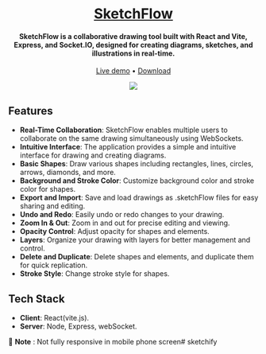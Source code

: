 <h1 align="center">
	<a href="https://sketchflow.vercel.app/">
		SketchFlow
	</a>
</h1>

<h4 align="center">
  SketchFlow is a collaborative drawing tool built with React and Vite, Express, and Socket.IO, designed for creating diagrams, sketches, and illustrations in real-time.
</h4>

<p align="center">
	<a href="https://sketchflow.vercel.app/">Live demo</a>
	•
	<a href="https://github.com/zakaria-tl/sketchflow/archive/refs/heads/main.zip">Download</a>
</p>

<div align="center">
	<img src="https://res.cloudinary.com/zakaria-touil-ml/image/upload/v1710945834/sketchflow/ybajo3eztdl1fl2cysjo.png" />
</div>

## Features

- **Real-Time Collaboration**: SketchFlow enables multiple users to collaborate on the same drawing simultaneously using WebSockets.
- **Intuitive Interface**: The application provides a simple and intuitive interface for drawing and creating diagrams.
- **Basic Shapes**: Draw various shapes including rectangles, lines, circles, arrows, diamonds, and more.
- **Background and Stroke Color**: Customize background color and stroke color for shapes.
- **Export and Import**: Save and load drawings as .sketchFlow files for easy sharing and editing.
- **Undo and Redo**: Easily undo or redo changes to your drawing.
- **Zoom In & Out**: Zoom in and out for precise editing and viewing.
- **Opacity Control**: Adjust opacity for shapes and elements.
- **Layers**: Organize your drawing with layers for better management and control.
- **Delete and Duplicate**: Delete shapes and elements, and duplicate them for quick replication.
- **Stroke Style**: Change stroke style for shapes.

## Tech Stack

- **Client**: React(vite.js).
- **Server**: Node, Express, webSocket.


🚨 **Note** : Not fully responsive in mobile phone screen#   s k e t c h i f y  
 